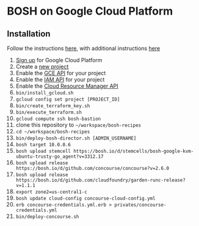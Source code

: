 # BOSH on Google Cloud Platform

## Installation

Follow the instructions [here](https://github.com/cloudfoundry-incubator/bosh-google-cpi-release/tree/master/docs/bosh),
with additional instructions [here](https://medium.com/google-cloud/playing-with-concourseci-via-a-google-cloud-platform-free-trial-65acfbdd02d2)

1. [Sign up](https://cloud.google.com/compute/docs/signup) for Google Cloud Platform
1. Create a [new project](https://console.cloud.google.com/iam-admin/projects)
1. Enable the [GCE API](https://console.developers.google.com/apis/api/compute_component/overview) for your project
1. Enable the [IAM API](https://console.cloud.google.com/apis/api/iam.googleapis.com/overview) for your project
1. Enable the [Cloud Resource Manager API](https://console.cloud.google.com/apis/api/cloudresourcemanager.googleapis.com/overview)
1. `bin/install_gcloud.sh`
1. `gcloud config set project [PROJECT_ID]`
1. `bin/create_terraform_key.sh`
1. `bin/execute_terraform.sh`
1. `gcloud compute ssh bosh-bastion`
1. clone this repository to `~/workspace/bosh-recipes`
1. `cd ~/workspace/bosh-recipes`
1. `bin/deploy-bosh-director.sh [ADMIN_USERNAME]`
1. `bosh target 10.0.0.6`
1. `bosh upload stemcell https://bosh.io/d/stemcells/bosh-google-kvm-ubuntu-trusty-go_agent?v=3312.17`
1. `bosh upload release https://bosh.io/d/github.com/concourse/concourse?v=2.6.0`
1. `bosh upload release https://bosh.io/d/github.com/cloudfoundry/garden-runc-release?v=1.1.1`
1. `export zone2=us-central1-c`
1. `bosh update cloud-config concourse-cloud-config.yml`
1. `erb concourse-credentials.yml.erb > privates/concourse-credentials.yml`
1. `bin/deploy-concourse.sh`


